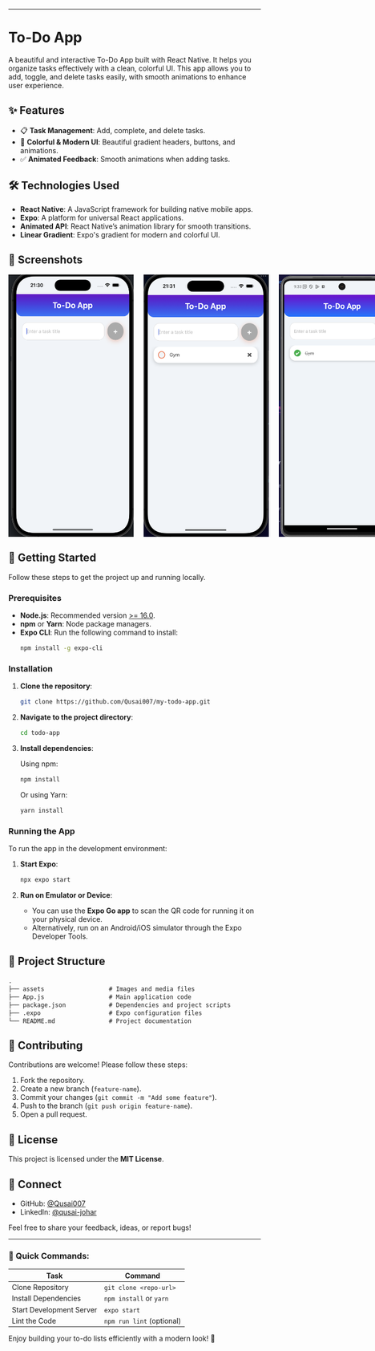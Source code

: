 
---

# To-Do App

A beautiful and interactive To-Do App built with React Native. It helps you organize tasks effectively with a clean, colorful UI. This app allows you to add, toggle, and delete tasks easily, with smooth animations to enhance user experience.

## ✨ Features

- 📋 **Task Management**: Add, complete, and delete tasks.
- 🌈 **Colorful & Modern UI**: Beautiful gradient headers, buttons, and animations.
- ✅ **Animated Feedback**: Smooth animations when adding tasks.

## 🛠️ Technologies Used

- **React Native**: A JavaScript framework for building native mobile apps.
- **Expo**: A platform for universal React applications.
- **Animated API**: React Native’s animation library for smooth transitions.
- **Linear Gradient**: Expo's gradient for modern and colorful UI.

## 📸 Screenshots

<div style="display: flex;">
  <img src="assets/screenshot1.png" width="250" style="margin-right: 20px;" />
  <img src="assets/screenshot2.png" width="250" style="margin-right: 20px;" />
  <img src="assets/screenshot3.png" width="250" />
</div>

## 🚀 Getting Started

Follow these steps to get the project up and running locally.

### Prerequisites

- **Node.js**: Recommended version [>= 16.0](https://nodejs.org/).
- **npm** or **Yarn**: Node package managers.
- **Expo CLI**: Run the following command to install:
  ```bash
  npm install -g expo-cli
  ```

### Installation

1. **Clone the repository**:

   ```bash
   git clone https://github.com/Qusai007/my-todo-app.git
   ```

2. **Navigate to the project directory**:

   ```bash
   cd todo-app
   ```

3. **Install dependencies**:

   Using npm:

   ```bash
   npm install
   ```

   Or using Yarn:

   ```bash
   yarn install
   ```

### Running the App

To run the app in the development environment:

1. **Start Expo**:

   ```bash
   npx expo start
   ```

2. **Run on Emulator or Device**:
   - You can use the **Expo Go app** to scan the QR code for running it on your physical device.
   - Alternatively, run on an Android/iOS simulator through the Expo Developer Tools.

## 📂 Project Structure

```
.
├── assets                  # Images and media files
├── App.js                  # Main application code
├── package.json            # Dependencies and project scripts
├── .expo                   # Expo configuration files
└── README.md               # Project documentation
```

## 🤝 Contributing

Contributions are welcome! Please follow these steps:

1. Fork the repository.
2. Create a new branch (`feature-name`).
3. Commit your changes (`git commit -m "Add some feature"`).
4. Push to the branch (`git push origin feature-name`).
5. Open a pull request.

## 📄 License

This project is licensed under the **MIT License**.

## 💬 Connect

- GitHub: [@Qusai007](https://github.com/Qusai007/)
- LinkedIn: [@qusai-johar](https://www.linkedin.com/in/qusai-johar/)

Feel free to share your feedback, ideas, or report bugs!

---

### 🚀 Quick Commands:

| Task                    | Command                      |
| ----------------------- | ---------------------------- |
| Clone Repository        | `git clone <repo-url>`       |
| Install Dependencies    | `npm install` or `yarn`      |
| Start Development Server| `expo start`                 |
| Lint the Code           | `npm run lint` (optional)    |

Enjoy building your to-do lists efficiently with a modern look! 🎉